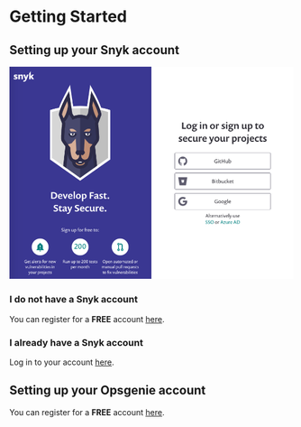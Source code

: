 # Getting Started

## Setting up your Snyk account

![](../../../../.gitbook/assets/snyk-signup.png)

### I do not have a Snyk account

You can register for a **FREE** account [here](https://app.snyk.io/signup/?utm_medium=Partner&utm_source=Atlassian&utm_campaign=Bitbucket-cloud-promo-Q1-2020).

### I already have a Snyk account

Log in to your account [here](https://app.snyk.io/login).

## Setting up your Opsgenie account

You can register for a **FREE** account [here](https://www.atlassian.com/software/opsgenie/try).

